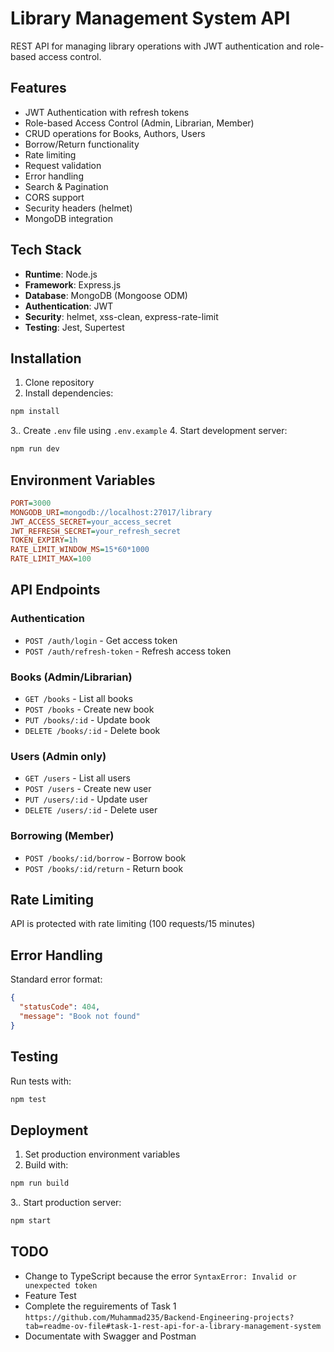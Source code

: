 # Library Management System API

REST API for managing library operations with JWT authentication and role-based access control.

## Features

- JWT Authentication with refresh tokens
- Role-based Access Control (Admin, Librarian, Member)
- CRUD operations for Books, Authors, Users
- Borrow/Return functionality
- Rate limiting
- Request validation
- Error handling
- Search & Pagination
- CORS support
- Security headers (helmet)
- MongoDB integration

## Tech Stack

- **Runtime**: Node.js
- **Framework**: Express.js
- **Database**: MongoDB (Mongoose ODM)
- **Authentication**: JWT
- **Security**: helmet, xss-clean, express-rate-limit
- **Testing**: Jest, Supertest

## Installation

1. Clone repository
2. Install dependencies:

```bash
npm install
```

3.. Create `.env` file using `.env.example` 4. Start development server:

```bash
npm run dev
```

## Environment Variables

```ini
PORT=3000
MONGODB_URI=mongodb://localhost:27017/library
JWT_ACCESS_SECRET=your_access_secret
JWT_REFRESH_SECRET=your_refresh_secret
TOKEN_EXPIRY=1h
RATE_LIMIT_WINDOW_MS=15*60*1000
RATE_LIMIT_MAX=100
```

## API Endpoints

### Authentication

- `POST /auth/login` - Get access token
- `POST /auth/refresh-token` - Refresh access token

### Books (Admin/Librarian)

- `GET /books` - List all books
- `POST /books` - Create new book
- `PUT /books/:id` - Update book
- `DELETE /books/:id` - Delete book

### Users (Admin only)

- `GET /users` - List all users
- `POST /users` - Create new user
- `PUT /users/:id` - Update user
- `DELETE /users/:id` - Delete user

### Borrowing (Member)

- `POST /books/:id/borrow` - Borrow book
- `POST /books/:id/return` - Return book

## Rate Limiting

API is protected with rate limiting (100 requests/15 minutes)

## Error Handling

Standard error format:

```json
{
  "statusCode": 404,
  "message": "Book not found"
}
```

## Testing

Run tests with:

```bash
npm test
```

## Deployment

1. Set production environment variables
2. Build with:

```bash
npm run build
```

3.. Start production server:

```bash
npm start
```

## TODO

- Change to TypeScript because the error `SyntaxError: Invalid or unexpected token`
- Feature Test
- Complete the reguirements of Task 1 `https://github.com/Muhammad235/Backend-Engineering-projects?tab=readme-ov-file#task-1-rest-api-for-a-library-management-system`
- Documentate with Swagger and Postman
